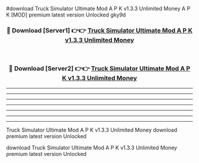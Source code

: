 #download Truck Simulator Ultimate Mod A P K v1.3.3 Unlimited Money  A P K [MOD] premium latest version Unlocked gky9d 



<div align="center">
<h3>🔴 Download [Server1] 👉👉 <a href="https://apkdownload2.web.app/">Truck Simulator Ultimate Mod A P K v1.3.3 Unlimited Money </a></h3><br>

<h3>🔴 Download [Server2] 👉👉 <a href="https://apkdownload2.web.app/">Truck Simulator Ultimate Mod A P K v1.3.3 Unlimited Money </a></h3>
</div>





----------------------------------------------------------

----------------------------------------------------------

----------------------------------------------------------

----------------------------------------------------------

----------------------------------------------------------

----------------------------------------------------------

----------------------------------------------------------

Truck Simulator Ultimate Mod A P K v1.3.3 Unlimited Money  download premium latest version Unlocked

download Truck Simulator Ultimate Mod A P K v1.3.3 Unlimited Money  premium latest version Unlocked
